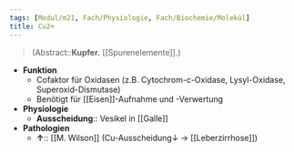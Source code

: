 ```yaml
---
tags: [Modul/m21, Fach/Physiologie, Fach/Biochemie/Molekül]
title: Cu2+
---
```

> (Abstract::**Kupfer.** [[Spurenelemente]].)
- **Funktion**
	- Cofaktor für Oxidasen (z.B. Cytochrom-c-Oxidase, Lysyl-Oxidase, Superoxid-Dismutase)
	- Benötigt für [[Eisen]]-Aufnahme und -Verwertung
- **Physiologie**
	- **Ausscheidung**:: Vesikel in [[Galle]]
- **Pathologien**
	- **↑**:: [[M. Wilson]] (Cu-Ausscheidung↓ → [[Leberzirrhose]])